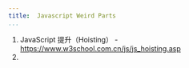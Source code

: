 ```yaml
---
title:  Javascript Weird Parts
...
```


1. JavaScript 提升（Hoisting） - https://www.w3school.com.cn/js/js_hoisting.asp
2. 



